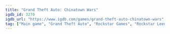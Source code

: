 ```yaml
---
title: "Grand Theft Auto: Chinatown Wars"
igdb_id: 3270
igdb_url: "https://www.igdb.com/games/grand-theft-auto-chinatown-wars"
tag: ["Main game", "Grand Theft Auto", "Rockstar Games", "Rockstar Leeds", "Rockstar North", "Shooter", "Adventure", "Single player", "Multiplayer", "Bird view / Isometric", "Action", "Comedy", "Sandbox", "Open world"]
---
```

